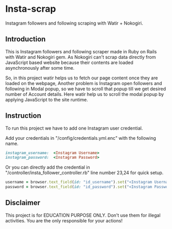# Insta-scrap

Instagram followers and following scraping with Watir + Nokogiri.

## Introduction

This is Instagram followers and following scraper made in Ruby on Rails with Watir and Nokogiri gem.
As Nokogiri can't scrap data directly from JavaScript based website because their contents are loaded asynchronously after some time.

So, in this project watir helps us to fetch our page content once they are loaded on the webpage, Another problem is Instagram open followers and following in Modal popup, so we have to scroll that popup till we get desired number of Account details. Here watir help us to scroll the modal popup by applying JavaScript to the site runtime.

## Instruction

To run this project we have to add one Instagram user credential.

Add your credentials in "/config/credentials.yml.enc" with the following name.
```ruby
instagram_username:  <Instagram Username>
instagram_password:  <Instagram Password>
```

Or you can directly add the credential in "/controller/insta_follower_controller.rb" line number 23,24 for quick setup.

```ruby
username = browser.text_field(id: "id_username").set("<Instagram Username here>")
password = browser.text_field(id: "id_password").set("<Instagram Password here>")
```

## Disclaimer
This project is for EDUCATION PURPOSE ONLY. Don't use them for illegal activities. You are the only responsible for your actions! 
